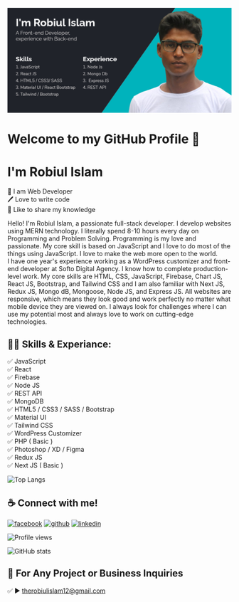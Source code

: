 ![Github Banner](https://raw.githubusercontent.com/robiulislam12/robiulislam12/main/github-banner.png)

# Welcome to my GitHub Profile 👋

# I'm Robiul Islam

<p>
👑 I am Web Developer <br> 
🖊️ Love to write code <br> 
🎤 Like to share my knowledge </p>

Hello! I'm Robiul Islam, a passionate full-stack developer. I develop websites using MERN technology. I literally spend 8-10 hours every day on Programming and Problem Solving. Programming is my love and passionate. My core skill is based on JavaScript and I love to do most of the things using JavaScript. I love to make the web more open to the world.
<br/>
I have one year's experience working as a WordPress customizer and front-end developer at Softo Digital
Agency. I know how to complete production-level work. My core skills are HTML, CSS, JavaScript, Firebase,
Chart JS, React JS, Bootstrap, and Tailwind CSS and I am also familiar with Next JS, Redux JS, Mongo dB,
Mongoose, Node JS, and Express JS. All websites are responsive, which means they look good and work
perfectly no matter what mobile device they are viewed on. I always look for challenges where I can use my
potential most and always love to work on cutting-edge technologies.

## 👨‍💻 Skills & Experiance:

✅ JavaScript <br>
✅ React <br>
✅ Firebase <br>
✅ Node JS <br>
✅ REST API <br>
✅ MongoDB <br>
✅ HTML5 / CSS3 / SASS / Bootstrap <br>
✅ Material UI<br>
✅ Tailwind CSS<br>
✅ WordPress Customizer<br>
✅ PHP ( Basic )<br>
✅ Photoshop / XD / Figma <br>
✅ Redux JS<br>
✅ Next JS ( Basic )<br>

![Top Langs](https://github-readme-stats.vercel.app/api/top-langs/?username=robiulislam12&layout=compact&theme=react)

## ☕ Connect with me!

[<img src='https://camo.githubusercontent.com/2d1ffa69dd491ebeca01b2098cf8233dd09950ff5895abccd5b455ca442abc59/68747470733a2f2f696d672e736869656c64732e696f2f62616467652f46616365626f6f6b2d3138373746323f7374796c653d666f722d7468652d6261646765266c6f676f3d66616365626f6f6b266c6f676f436f6c6f723d7768697465' alt='facebook' height='40'>](https://www.facebook.com/wgd06) [<img src='https://camo.githubusercontent.com/bd2bd127c104ba5c98bb12c70801b075aee1f040009089510f69554300e7ff41/68747470733a2f2f696d672e736869656c64732e696f2f62616467652f4769742d4630353033323f7374796c653d666f722d7468652d6261646765266c6f676f3d676974266c6f676f436f6c6f723d7768697465' alt='github' height='40'>](https://github.com/robiulislam12) [<img src='https://camo.githubusercontent.com/a80d00f23720d0bc9f55481cfcd77ab79e141606829cf16ec43f8cacc7741e46/68747470733a2f2f696d672e736869656c64732e696f2f62616467652f4c696e6b6564496e2d3030373742353f7374796c653d666f722d7468652d6261646765266c6f676f3d6c696e6b6564696e266c6f676f436f6c6f723d7768697465' alt='linkedin' height='40'>](https://www.linkedin.com/in/robiul-islam-js12/)

![Profile views](https://gpvc.arturio.dev/robiulislam12)

![GitHub stats](https://github-readme-stats.vercel.app/api?username=robiulislam12&show_icons=true&theme=react)

## 📧 For Any Project or Business Inquiries

✅ ► therobiulislam12@gmail.com

